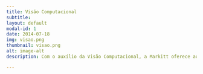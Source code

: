 ```yaml
---
title: Visão Computacional
subtitle: 
layout: default
modal-id: 1
date: 2014-07-18
img: visao.png
thumbnail: visao.png
alt: image-alt
description: Com o auxílio da Visão Computacional, a Markitt oferece aos seus clientes um controle de estoque eficiente e seguro que é capaz de mapear todo o estoque presente dentro do armazém, dispensando as metodologias de controle ultrapassadas.

---
```

